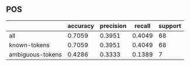 
## POS

|                  | accuracy | precision | recall | support |
|------------------|----------|-----------|--------|---------|
| all              | 0.7059   | 0.3951    | 0.4049 | 68      |
| known-tokens     | 0.7059   | 0.3951    | 0.4049 | 68      |
| ambiguous-tokens | 0.4286   | 0.3333    | 0.1389 | 7       |

